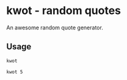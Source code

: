# kwot - random quotes

An awesome random quote generator.

## Usage

```bash
kwot
```

```bash
kwot 5
```
